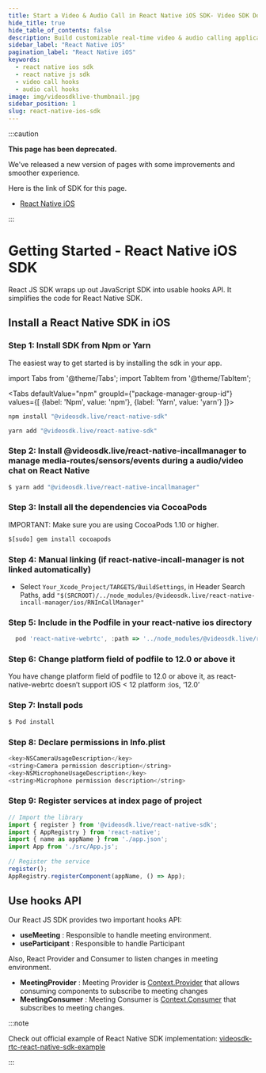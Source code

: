 ```yaml
---
title: Start a Video & Audio Call in React Native iOS SDK- Video SDK Docs
hide_title: true
hide_table_of_contents: false
description: Build customizable real-time video & audio calling applications in React Native iOS SDK using Video SDK add live Video & Audio conferencing to your applications.
sidebar_label: "React Native iOS"
pagination_label: "React Native iOS"
keywords:
  - react native ios sdk
  - react native js sdk
  - video call hooks
  - audio call hooks
image: img/videosdklive-thumbnail.jpg
sidebar_position: 1
slug: react-native-ios-sdk
---
```


:::caution

**This page has been deprecated.**

We've released a new version of pages with some improvements and smoother experience.

Here is the link of SDK for this page.

- [React Native iOS](/react-native/guide/video-and-audio-calling-api-sdk/react-native-ios-sdk)

:::

# Getting Started - React Native iOS SDK

React JS SDK wraps up out JavaScript SDK into usable hooks API. It simplifies the code for React Native SDK.

## Install a React Native SDK in iOS

### Step 1: Install SDK from Npm or Yarn

The easiest way to get started is by installing the sdk in your app.

import Tabs from '@theme/Tabs';
import TabItem from '@theme/TabItem';

<Tabs
defaultValue="npm"
groupId={"package-manager-group-id"}
values={[
{label: 'Npm', value: 'npm'},
{label: 'Yarn', value: 'yarn'}
]}>
<TabItem value="npm">

```js
npm install "@videosdk.live/react-native-sdk"
```

</TabItem>
<TabItem value="yarn">

```js
yarn add "@videosdk.live/react-native-sdk"
```

</TabItem>

</Tabs>

### Step 2: Install @videosdk.live/react-native-incallmanager to manage media-routes/sensors/events during a audio/video chat on React Native

```js title="Install @videosdk.live/react-native-incallmanager"
$ yarn add "@videosdk.live/react-native-incallmanager"
```

### Step 3: Install all the dependencies via CocoaPods

IMPORTANT: Make sure you are using CocoaPods 1.10 or higher.

```js
$[sudo] gem install cocoapods
```

### Step 4: Manual linking (if react-native-incall-manager is not linked automatically)

- Select `Your_Xcode_Project/TARGETS/BuildSettings`, in Header Search Paths, add `"$(SRCROOT)/../node_modules/@videosdk.live/react-native-incall-manager/ios/RNInCallManager"`

### Step 5: Include in the Podfile in your react-native ios directory

```js title="Podfile"
  pod 'react-native-webrtc', :path => '../node_modules/@videosdk.live/react-native-webrtc'
```

### Step 6: Change platform field of podfile to 12.0 or above it

You have change platform field of podfile to 12.0 or above it, as react-native-webrtc doesn’t support iOS < 12 platform :ios, ‘12.0’

### Step 7: Install pods

```js
$ Pod install
```

### Step 8: Declare permissions in Info.plist

```js title="ios/projectname/info.plist"
<key>NSCameraUsageDescription</key>
<string>Camera permission description</string>
<key>NSMicrophoneUsageDescription</key>
<string>Microphone permission description</string>
```

### Step 9: Register services at index page of project

```js title="App.js"
// Import the library
import { register } from '@videosdk.live/react-native-sdk';
import { AppRegistry } from 'react-native';
import { name as appName } from './app.json';
import App from './src/App.js';
​
// Register the service
register();
AppRegistry.registerComponent(appName, () => App);
```

## Use hooks API

Our React JS SDK provides two important hooks API:

- **useMeeting** : Responsible to handle meeting environment.
- **useParticipant** : Responsible to handle Participant

Also, React Provider and Consumer to listen changes in meeting environment.

- **MeetingProvider** : Meeting Provider is [Context.Provider](https://reactjs.org/docs/context.html#contextprovider) that allows consuming components to subscribe to meeting changes
- **MeetingConsumer** : Meeting Consumer is [Context.Consumer](https://reactjs.org/docs/context.html#contextconsumer) that subscribes to meeting changes.

:::note

Check out official example of React Native SDK implementation: [videosdk-rtc-react-native-sdk-example](https://github.com/videosdk-live/videosdk-rtc-react-native-sdk-example)

:::
